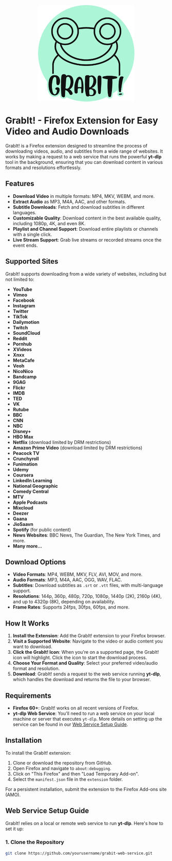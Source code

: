 <p align='center'>
<img width=300 src='logo.png'>  
</p>

# GrabIt! - Firefox Extension for Easy Video and Audio Downloads

GrabIt! is a Firefox extension designed to streamline the process of downloading videos, audio, and subtitles from a wide range of websites. It works by making a request to a web service that runs the powerful **yt-dlp** tool in the background, ensuring that you can download content in various formats and resolutions effortlessly.

## Features

- **Download Video** in multiple formats: MP4, MKV, WEBM, and more.
- **Extract Audio** as MP3, M4A, AAC, and other formats.
- **Subtitle Downloads**: Fetch and download subtitles in different languages.
- **Customizable Quality**: Download content in the best available quality, including 1080p, 4K, and even 8K.
- **Playlist and Channel Support**: Download entire playlists or channels with a single click.
- **Live Stream Support**: Grab live streams or recorded streams once the event ends.

## Supported Sites

GrabIt! supports downloading from a wide variety of websites, including but not limited to:

- **YouTube**
- **Vimeo**
- **Facebook**
- **Instagram**
- **Twitter**
- **TikTok**
- **Dailymotion**
- **Twitch**
- **SoundCloud**
- **Reddit**
- **Pornhub**
- **XVideos**
- **Xnxx**
- **MetaCafe**
- **Veoh**
- **NicoNico**
- **Bandcamp**
- **9GAG**
- **Flickr**
- **IMDB**
- **TED**
- **VK**
- **Rutube**
- **BBC**
- **CNN**
- **NBC**
- **Disney+**
- **HBO Max**
- **Netflix** (download limited by DRM restrictions)
- **Amazon Prime Video** (download limited by DRM restrictions)
- **Peacock TV**
- **Crunchyroll**
- **Funimation**
- **Udemy**
- **Coursera**
- **LinkedIn Learning**
- **National Geographic**
- **Comedy Central**
- **MTV**
- **Apple Podcasts**
- **Mixcloud**
- **Deezer**
- **Gaana**
- **JioSaavn**
- **Spotify** (for public content)
- **News Websites**: BBC News, The Guardian, The New York Times, and more.
- **Many more...**

## Download Options

- **Video Formats**: MP4, WEBM, MKV, FLV, AVI, MOV, and more.
- **Audio Formats**: MP3, M4A, AAC, OGG, WAV, FLAC.
- **Subtitles**: Download subtitles as `.srt` or `.vtt` files, with multi-language support.
- **Resolutions**: 144p, 360p, 480p, 720p, 1080p, 1440p (2K), 2160p (4K), and up to 4320p (8K), depending on availability.
- **Frame Rates**: Supports 24fps, 30fps, 60fps, and more.

## How It Works

1. **Install the Extension**: Add the GrabIt! extension to your Firefox browser.
2. **Visit a Supported Website**: Navigate to the video or audio content you want to download.
3. **Click the GrabIt! Icon**: When you're on a supported page, the GrabIt! icon will highlight. Click the icon to start the download process.
4. **Choose Your Format and Quality**: Select your preferred video/audio format and resolution.
5. **Download**: GrabIt! sends a request to the web service running **yt-dlp**, which handles the download and returns the file to your browser.

## Requirements

- **Firefox 60+**: GrabIt! works on all recent versions of Firefox.
- **yt-dlp Web Service**: You'll need to run a web service on your local machine or server that executes `yt-dlp`. More details on setting up the service can be found in our [Web Service Setup Guide](#web-service-setup-guide).

## Installation

To install the GrabIt! extension:

1. Clone or download the repository from GitHub.
2. Open Firefox and navigate to `about:debugging`.
3. Click on "This Firefox" and then "Load Temporary Add-on".
4. Select the `manifest.json` file in the `extension` folder.

For a persistent installation, submit the extension to the Firefox Add-ons site (AMO).

## Web Service Setup Guide

GrabIt! relies on a local or remote web service to run **yt-dlp**. Here's how to set it up:

### 1. Clone the Repository

```bash
git clone https://github.com/yourusername/grabit-web-service.git
